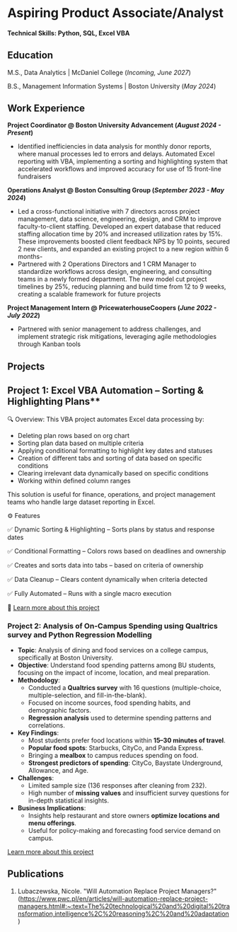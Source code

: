 # Aspiring Product Associate/Analyst

#### Technical Skills: Python, SQL, Excel VBA

## Education				       		
M.S., Data Analytics	| McDaniel College (_Incoming, June 2027_)	

B.S., Management Information Systems | Boston University (_May 2024_)

## Work Experience
**Project Coordinator @ Boston University Advancement (_August 2024 - Present_)**
- Identified inefficiencies in data analysis for monthly donor reports, where manual processes
led to errors and delays. Automated Excel reporting with VBA, implementing a sorting and highlighting system that
accelerated workflows and improved accuracy for use of 15 front-line fundraisers
  
**Operations Analyst @ Boston Consulting Group (_September 2023 - May 2024_)**
- Led a cross-functional initiative with 7 directors across project management, data science,
engineering, design, and CRM to improve faculty-to-client staffing. Developed an expert database that reduced staffing
allocation time by 20% and increased utilization rates by 15%. These improvements boosted client feedback NPS by 10
points, secured 2 new clients, and expanded an existing project to a new region within 6 months-
- Partnered with 2 Operations Directors and 1 CRM Manager to standardize workflows across
design, engineering, and consulting teams in a newly formed department. The new model cut project timelines by 25%,
reducing planning and build time from 12 to 9 weeks, creating a scalable framework for future projects

**Project Management Intern @ PricewaterhouseCoopers (_June 2022 - July 2022_)**
- Partnered with senior management to address challenges, and implement strategic risk mitigations, leveraging agile
methodologies through Kanban tools

## Projects

## Project 1: Excel VBA Automation – Sorting & Highlighting Plans**

🔍 Overview: This VBA project automates Excel data processing by:

- Deleting plan rows based on org chart
- Sorting plan data based on multiple criteria
- Applying conditional formatting to highlight key dates and statuses
- Creation of different tabs and sorting of data based on specific conditions
- Clearing irrelevant data dynamically based on specific conditions
- Working within defined column ranges

This solution is useful for finance, operations, and project management teams who handle large dataset reporting in Excel.

⚙️ Features

✅ Dynamic Sorting & Highlighting – Sorts plans by status and response dates

✅ Conditional Formatting – Colors rows based on deadlines and ownership

✅ Creates and sorts data into tabs – based on criteria of ownership

✅ Data Cleanup – Clears content dynamically when criteria detected

✅ Fully Automated – Runs with a single macro execution

📂 [Learn more about this project](https://github.com/nicolelub/ExcelVBAAutomationReporting)

### Project 2: Analysis of On-Campus Spending using Qualtrics survey and Python Regression Modelling 

- **Topic**: Analysis of dining and food services on a college campus, specifically at Boston University.  
- **Objective**: Understand food spending patterns among BU students, focusing on the impact of income, location, and meal preparation.  
- **Methodology**:  
  - Conducted a **Qualtrics survey** with 16 questions (multiple-choice, multiple-selection, and fill-in-the-blank).  
  - Focused on income sources, food spending habits, and demographic factors.  
  - **Regression analysis** used to determine spending patterns and correlations.  
- **Key Findings**:  
  - Most students prefer food locations within **15–30 minutes of travel**.  
  - **Popular food spots**: Starbucks, CityCo, and Panda Express.  
  - Bringing a **mealbox** to campus reduces spending on food.  
  - **Strongest predictors of spending**: CityCo, Baystate Underground, Allowance, and Age.  
- **Challenges**:  
  - Limited sample size (136 responses after cleaning from 232).  
  - High number of **missing values** and insufficient survey questions for in-depth statistical insights.  
- **Business Implications**:  
  - Insights help restaurant and store owners **optimize locations and menu offerings**.  
  - Useful for policy-making and forecasting food service demand on campus.

[Learn more about this project](https://github.com/nicolelub/pythonschool)

## Publications
1. Lubaczewska, Nicole. "Will Automation Replace Project Managers?" (https://www.pwc.pl/en/articles/will-automation-replace-project-managers.html#:~:text=The%20technological%20and%20digital%20transformation,intelligence%2C%20reasoning%2C%20and%20adaptation)
